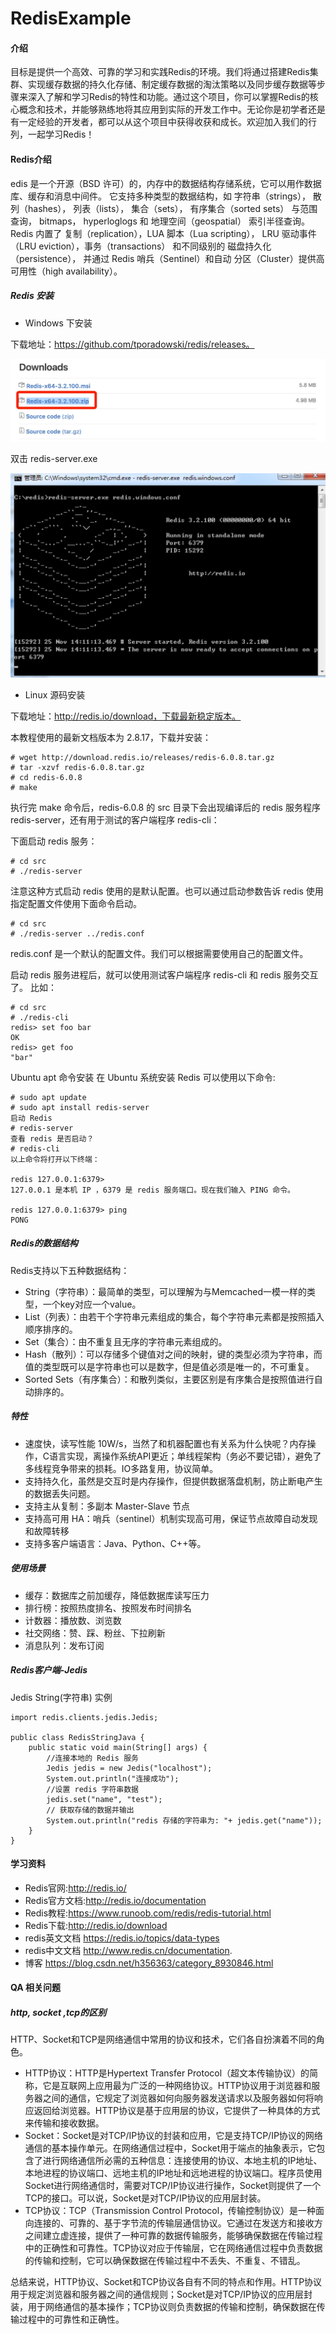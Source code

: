 # RedisExample

#### 介绍
目标是提供一个高效、可靠的学习和实践Redis的环境。我们将通过搭建Redis集群、实现缓存数据的持久化存储、制定缓存数据的淘汰策略以及同步缓存数据等步骤来深入了解和学习Redis的特性和功能。通过这个项目，你可以掌握Redis的核心概念和技术，并能够熟练地将其应用到实际的开发工作中。无论你是初学者还是有一定经验的开发者，都可以从这个项目中获得收获和成长。欢迎加入我们的行列，一起学习Redis！
#### Redis介绍
edis 是一个开源（BSD 许可）的，内存中的数据结构存储系统，它可以用作数据库、缓存和消息中间件。
 它支持多种类型的数据结构，如 字符串（strings）， 散列（hashes）， 列表（lists）， 集合（sets）， 有序集合（sorted sets） 与范围查询， bitmaps， hyperloglogs 和 地理空间（geospatial） 索引半径查询。
 Redis 内置了 复制（replication），LUA 脚本（Lua scripting）， LRU 驱动事件（LRU eviction），事务（transactions） 和不同级别的 磁盘持久化（persistence）， 并通过 Redis 哨兵（Sentinel）和自动 分区（Cluster）提供高可用性（high availability）。
##### Redis 安装

- Windows 下安装

下载地址：https://github.com/tporadowski/redis/releases。

![选择压缩文件](image/redisdown.png)

双击 redis-server.exe

![启动成功](image/redisdown2.png)
- Linux 源码安装

下载地址：http://redis.io/download，下载最新稳定版本。


本教程使用的最新文档版本为 2.8.17，下载并安装：
```
# wget http://download.redis.io/releases/redis-6.0.8.tar.gz
# tar -xzvf redis-6.0.8.tar.gz
# cd redis-6.0.8
# make
```
执行完 make 命令后，redis-6.0.8 的 src 目录下会出现编译后的 redis 服务程序 redis-server，还有用于测试的客户端程序 redis-cli：

下面启动 redis 服务：
```
# cd src
# ./redis-server
```
注意这种方式启动 redis 使用的是默认配置。也可以通过启动参数告诉 redis 使用指定配置文件使用下面命令启动。
```
# cd src
# ./redis-server ../redis.conf
```
redis.conf 是一个默认的配置文件。我们可以根据需要使用自己的配置文件。

启动 redis 服务进程后，就可以使用测试客户端程序 redis-cli 和 redis 服务交互了。 比如：
```
# cd src
# ./redis-cli
redis> set foo bar
OK
redis> get foo
"bar"
```
Ubuntu apt 命令安装
在 Ubuntu 系统安装 Redis 可以使用以下命令:
```
# sudo apt update
# sudo apt install redis-server
启动 Redis
# redis-server
查看 redis 是否启动？
# redis-cli
以上命令将打开以下终端：

redis 127.0.0.1:6379>
127.0.0.1 是本机 IP ，6379 是 redis 服务端口。现在我们输入 PING 命令。

redis 127.0.0.1:6379> ping
PONG
```
##### Redis的数据结构
Redis支持以下五种数据结构：

- String（字符串）：最简单的类型，可以理解为与Memcached一模一样的类型，一个key对应一个value。
- List（列表）：由若干个字符串元素组成的集合，每个字符串元素都是按照插入顺序排序的。
- Set（集合）：由不重复且无序的字符串元素组成的。
- Hash（散列）：可以存储多个键值对之间的映射，键的类型必须为字符串，而值的类型既可以是字符串也可以是数字，但是值必须是唯一的，不可重复。
- Sorted Sets（有序集合）：和散列类似，主要区别是有序集合是按照值进行自动排序的。

##### 特性
- 速度快，读写性能 10W/s，当然了和机器配置也有关系为什么快呢？内存操作，C语言实现，离操作系统API更近；单线程架构（务必不要记错），避免了多线程竞争带来的损耗。IO多路复用，协议简单。
- 支持持久化，虽然是交互时是内存操作，但提供数据落盘机制，防止断电产生的数据丢失问题。
- 支持主从复制：多副本 Master-Slave 节点
- 支持高可用 HA：哨兵（sentinel）机制实现高可用，保证节点故障自动发现和故障转移
- 支持多客户端语言：Java、Python、C++等。

##### 使用场景
- 缓存：数据库之前加缓存，降低数据库读写压力
- 排行榜：按照热度排名、按照发布时间排名
- 计数器：播放数、浏览数
- 社交网络：赞、踩、粉丝、下拉刷新
- 消息队列：发布订阅

#####  Redis客户端-Jedis

Jedis String(字符串) 实例
```
import redis.clients.jedis.Jedis;
 
public class RedisStringJava {
    public static void main(String[] args) {
        //连接本地的 Redis 服务
        Jedis jedis = new Jedis("localhost");
        System.out.println("连接成功");
        //设置 redis 字符串数据
        jedis.set("name", "test");
        // 获取存储的数据并输出
        System.out.println("redis 存储的字符串为: "+ jedis.get("name"));
    }
}
```
#### 学习资料
- Redis官网:http://redis.io/
- Redis官方文档:http://redis.io/documentation
- Redis教程:https://www.runoob.com/redis/redis-tutorial.html
- Redis下载:http://redis.io/download
- redis英文文档 https://redis.io/topics/data-types
- redis中文文档 http://www.redis.cn/documentation.
- 博客 https://blog.csdn.net/h356363/category_8930846.html

#### QA 相关问题

##### http, socket ,tcp的区别
HTTP、Socket和TCP是网络通信中常用的协议和技术，它们各自扮演着不同的角色。

- HTTP协议：HTTP是Hypertext Transfer Protocol（超文本传输协议）的简称，它是互联网上应用最为广泛的一种网络协议。HTTP协议用于浏览器和服务器之间的通信，它规定了浏览器如何向服务器发送请求以及服务器如何将响应返回给浏览器。HTTP协议是基于应用层的协议，它提供了一种具体的方式来传输和接收数据。
- Socket：Socket是对TCP/IP协议的封装和应用，它是支持TCP/IP协议的网络通信的基本操作单元。在网络通信过程中，Socket用于端点的抽象表示，它包含了进行网络通信所必需的五种信息：连接使用的协议、本地主机的IP地址、本地进程的协议端口、远地主机的IP地址和远地进程的协议端口。程序员使用Socket进行网络通信时，需要对TCP/IP协议进行操作，Socket则提供了一个TCP的接口。可以说，Socket是对TCP/IP协议的应用层封装。
- TCP协议：TCP（Transmission Control Protocol，传输控制协议）是一种面向连接的、可靠的、基于字节流的传输层通信协议。它通过在发送方和接收方之间建立虚连接，提供了一种可靠的数据传输服务，能够确保数据在传输过程中的正确性和可靠性。TCP协议对应于传输层，它在网络通信过程中负责数据的传输和控制，它可以确保数据在传输过程中不丢失、不重复、不错乱。

总结来说，HTTP协议、Socket和TCP协议各自有不同的特点和作用。HTTP协议用于规定浏览器和服务器之间的通信规则；Socket是对TCP/IP协议的应用层封装，用于网络通信的基本操作；TCP协议则负责数据的传输和控制，确保数据在传输过程中的可靠性和正确性。



